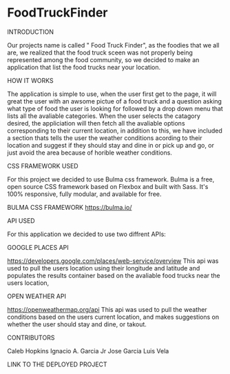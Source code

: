 # FoodTruckFinder

INTRODUCTION

Our projects name is called " Food Truck Finder", as the foodies that we all are, we realized that the food truck sceen was not properly being represented among the food community, so we decided to make an application that list the food trucks near your location.

HOW IT WORKS

The application is simple to use, when the user first get to the page, it will great the user with an awsome pictue of a food truck  and a question asking what type of food the user is looking for followed by a drop down menu that lists all the avaliable categories. When the user selects the catagory desired, the appliciation will  then fetch all the avaliable options corresponding to their current location, in addition to this, we have included a section thats tells the user the weather conditions acording to their location and suggest if they should stay and dine in or pick up and go, or just avoid the area because of horible weather conditions.

CSS FRAMEWORK USED

For this project we decided to use Bulma css framework. Bulma is a free, open source CSS framework based on Flexbox and built with Sass. It's 100% responsive, fully modular, and available for free.

BULMA CSS FRAMEWORK
https://bulma.io/

API USED

For this application we decided to use two diffrent  APIs:

GOOGLE PLACES API

https://developers.google.com/places/web-service/overview
This api was used to pull the users location using their longitude and latitude and populates the results container based on the avaliable food trucks near the users location,

OPEN WEATHER API

https://openweathermap.org/api
This api was used to pull the weather conditions based on the users current location, and makes suggestions on whether the user should stay and dine, or takout.  

CONTRIBUTORS

Caleb Hopkins
Ignacio A. Garcia Jr
Jose Garcia
Luis Vela

LINK TO THE DEPLOYED PROJECT